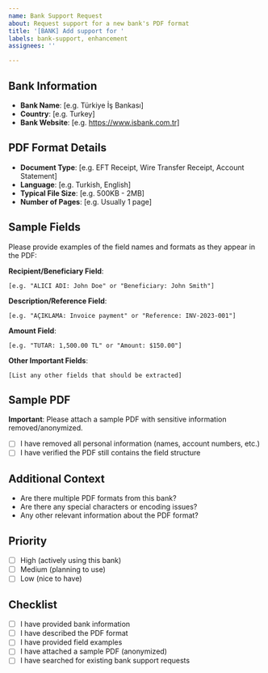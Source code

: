 ```yaml
---
name: Bank Support Request
about: Request support for a new bank's PDF format
title: '[BANK] Add support for '
labels: bank-support, enhancement
assignees: ''

---
```


## Bank Information
- **Bank Name**: [e.g. Türkiye İş Bankası]
- **Country**: [e.g. Turkey]
- **Bank Website**: [e.g. https://www.isbank.com.tr]

## PDF Format Details
- **Document Type**: [e.g. EFT Receipt, Wire Transfer Receipt, Account Statement]
- **Language**: [e.g. Turkish, English]
- **Typical File Size**: [e.g. 500KB - 2MB]
- **Number of Pages**: [e.g. Usually 1 page]

## Sample Fields
Please provide examples of the field names and formats as they appear in the PDF:

**Recipient/Beneficiary Field**:
```
[e.g. "ALICI ADI: John Doe" or "Beneficiary: John Smith"]
```

**Description/Reference Field**:
```
[e.g. "AÇIKLAMA: Invoice payment" or "Reference: INV-2023-001"]
```

**Amount Field**:
```
[e.g. "TUTAR: 1,500.00 TL" or "Amount: $150.00"]
```

**Other Important Fields**:
```
[List any other fields that should be extracted]
```

## Sample PDF
**Important**: Please attach a sample PDF with sensitive information removed/anonymized.
- [ ] I have removed all personal information (names, account numbers, etc.)
- [ ] I have verified the PDF still contains the field structure

## Additional Context
- Are there multiple PDF formats from this bank?
- Are there any special characters or encoding issues?
- Any other relevant information about the PDF format?

## Priority
- [ ] High (actively using this bank)
- [ ] Medium (planning to use)
- [ ] Low (nice to have)

## Checklist
- [ ] I have provided bank information
- [ ] I have described the PDF format
- [ ] I have provided field examples
- [ ] I have attached a sample PDF (anonymized)
- [ ] I have searched for existing bank support requests
